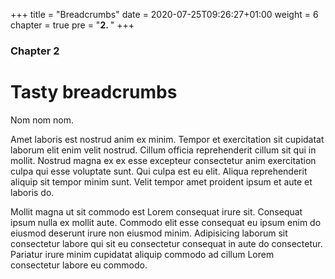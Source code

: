 +++
title = "Breadcrumbs"
date = 2020-07-25T09:26:27+01:00
weight = 6
chapter = true
pre = "<b>2. </b>"
+++

### Chapter 2

# Tasty breadcrumbs

Nom nom nom.

Amet laboris est nostrud anim ex minim. Tempor et exercitation sit cupidatat laborum elit enim velit nostrud. Cillum officia reprehenderit cillum sit qui in mollit. Nostrud magna ex ex esse excepteur consectetur anim exercitation culpa qui esse voluptate sunt. Qui culpa est eu elit. Aliqua reprehenderit aliquip sit tempor minim sunt. Velit tempor amet proident ipsum et aute et laboris do.

Mollit magna ut sit commodo est Lorem consequat irure sit. Consequat ipsum nulla ex mollit aute. Commodo elit esse consequat eu ipsum enim do eiusmod deserunt irure non eiusmod minim. Adipisicing laborum sit consectetur labore qui sit eu consectetur consequat in aute do consectetur. Pariatur irure minim cupidatat aliquip commodo ad cillum Lorem consectetur labore eu commodo.